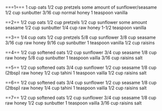 ===1===
1 cup oats
1/2 cup pretzels
some amount of sunflower/seasame
1/2 cup sunbutter
3/16 cup normal honey
1 teaspoon vanilla

==2==
1/2 cup oats
1/2 cup pretzels
1/2 cup sunflower
some amount seasame
1/2 cup sunbutter
1/4 cup raw honey
1-1/2 teaspoon vanilla

==3==
1/4 cup oats
1/2 cup pretzels
5/8 cup sunflower
3/8 cup seasame
3/16 cup raw honey
9/16 cup sunbutter
1 teaspoon vanilla
1/2 cup raisins

==4==
1/2 cup softened oats
1/2 cup sunflower
3/4 cup seasame
1/8 cup raw honey
5/8 cup sunbutter
1 teaspoon vailla
3/16 cup raisins
salt

==5==
1/2 cup softened oats
3/4 cup sunflower
1/2 cup seasame
1/8 cup (2tbsp) raw honey
1/2 cup tahini
1 teaspoon vailla
1/2 cup raisins
salt

==6==
1/2 cup softened oats
3/4 cup sunflower
1/2 cup seasame
1/8 cup (2tbsp) raw honey
1/4 cup tahini
1 teaspoon vailla
1/2 cup raisins
salt

==7==
1/2 cup softened oats
1/2 cup sunflower
3/4 cup seasame
1/8 cup raw honey
1/2 cup sunbutter
1 teaspoon vailla
3/16 cup raisins
salt
